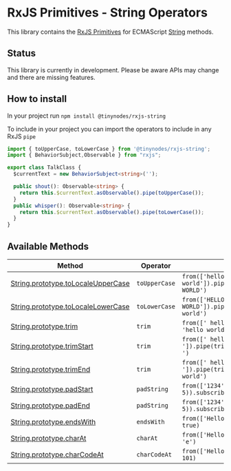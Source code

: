 # RxJS Primitives - String Operators

This library contains the [RxJS Primitives](https://github.com/tanepiper/rxjs-primitives) for
ECMAScript [String](https://developer.mozilla.org/en-US/docs/Web/JavaScript/Reference/Global_Objects/String)
methods.

## Status

This library is currently in development. Please be aware APIs may change and there are missing features.

## How to install

In your project run `npm install @tinynodes/rxjs-string`

To include in your project you can import the operators to include in any RxJS `pipe`

```ts
import { toUpperCase, toLowerCase } from '@tinynodes/rxjs-string';
import { BehaviorSubject,Observable } from "rxjs";

export class TalkClass {
  $currentText = new BehaviorSubject<string>('');

  public shout(): Observable<string> {
    return this.$currentText.asObservable().pipe(toUpperCase());
  }
  public whisper(): Observable<string> {
    return this.$currentText.asObservable().pipe(toLowerCase());
  }
}
```

## Available Methods

| Method                                                                                                                                          | Operator      | Example                                                                  |
| ----------------------------------------------------------------------------------------------------------------------------------------------- | ------------- | ------------------------------------------------------------------------ |
| [String.prototype.toLocaleUpperCase](https://developer.mozilla.org/en-US/docs/Web/JavaScript/Reference/Global_Objects/String/toLocaleUpperCase) | `toUpperCase` | `from(['hello world']).pipe(toUpperCase()).subscribe(// 'HELLO WORLD')`    |
| [String.prototype.toLocaleLowerCase](https://developer.mozilla.org/en-US/docs/Web/JavaScript/Reference/Global_Objects/String/toLocaleLowerCase) | `toLowerCase` | `from(['HELLO WORLD']).pipe(toLowerCase()).subscribe(// 'hello world')`    |
| [String.prototype.trim](https://developer.mozilla.org/en-US/docs/Web/JavaScript/Reference/Global_Objects/String/Trim)                           | `trim`        | `from([' hello world ']).pipe(trim()).subscribe(// 'hello world')`         |
| [String.prototype.trimStart](https://developer.mozilla.org/en-US/docs/Web/JavaScript/Reference/Global_Objects/String/trimStart)                 | `trim`        | `from([' hello world ']).pipe(trim('start')).subscribe(// 'hello world ')` |
| [String.prototype.trimEnd](https://developer.mozilla.org/en-US/docs/Web/JavaScript/Reference/Global_Objects/String/trimEnd)                     | `trim`        | `from([' hello world ']).pipe(trim('end')).subscribe(// ' hello world')`   |
| [String.prototype.padStart](https://developer.mozilla.org/en-US/docs/Web/JavaScript/Reference/Global_Objects/String/padStart)                   | `padString`   | `from(['1234']).pipe(padString('start', 5)).subscribe(// ' 1234')`         |
| [String.prototype.padEnd](https://developer.mozilla.org/en-US/docs/Web/JavaScript/Reference/Global_Objects/String/padEnd)                       | `padString`   | `from(['1234']).pipe(padString('end', 5)).subscribe(// '1234 ')`           |
| [String.prototype.endsWith](https://developer.mozilla.org/en-US/docs/Web/JavaScript/Reference/Global_Objects/String/endsWith)                   | `endsWith`    | `from(['Hello?']).pipe(endsWith('?')).subscribe(// true)`                  |
| [String.prototype.charAt](https://developer.mozilla.org/en-US/docs/Web/JavaScript/Reference/Global_Objects/String/charAt)                       | `charAt`      | `from(['Hello?']).pipe(charAt(2)).subscribe(// 'e')`                       |
| [String.prototype.charCodeAt](https://developer.mozilla.org/en-US/docs/Web/JavaScript/Reference/Global_Objects/String/charCodeAt)               | `charCodeAt`  | `from(['Hello?']).pipe(charCodeAt(2)).subscribe(// 101)`  
